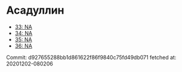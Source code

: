 # Асадуллин
- [33: NA](33.md)
- [34: NA](34.md)
- [35: NA](35.md)
- [36: NA](36.md)

Commit: d927655288bb1d861622f86f9840c75fd49db071
 fetched at: 20201202-080206

